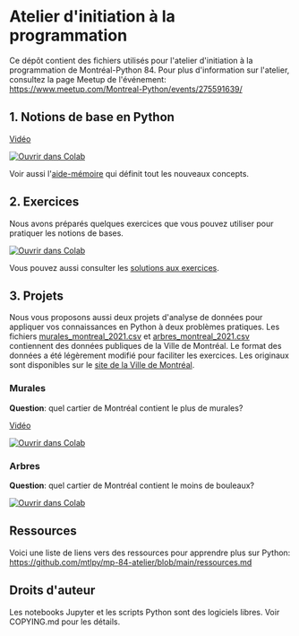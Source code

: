 Atelier d'initiation à la programmation
=======================================

Ce dépôt contient des fichiers utilisés pour l'atelier d'initiation à la programmation de Montréal-Python 84. Pour plus d'information sur l'atelier, consultez la page Meetup de l'événement:
https://www.meetup.com/Montreal-Python/events/275591639/ 


## 1. Notions de base en Python

[Vidéo](https://www.youtube.com/watch?v=We_5ooLSvFY&t=1530s)

[![Ouvrir dans Colab](https://colab.research.google.com/assets/colab-badge.svg)](https://colab.research.google.com/github/mtlpy/mp-84-atelier/blob/main/Notions-de-Python-1.0.ipynb)

Voir aussi l'[aide-mémoire](https://github.com/mtlpy/mp-84-atelier/blob/main/aide_memoire.md)
qui définit tout les nouveaux concepts.



## 2. Exercices

Nous avons préparés quelques exercices que vous pouvez utiliser pour pratiquer les notions de bases.

[![Ouvrir dans Colab](https://colab.research.google.com/assets/colab-badge.svg)](https://colab.research.google.com/github/mtlpy/mp-84-atelier/blob/main/Exercices-1.0.ipynb)

Vous pouvez aussi consulter les [solutions aux exercices](https://colab.research.google.com/github/mtlpy/mp-84-atelier/blob/main/Exercices-1.0-Solutions.ipynb).



## 3. Projets

Nous vous proposons aussi deux projets d'analyse de données pour appliquer vos
connaissances en Python à deux problèmes pratiques. Les fichiers
[murales_montreal_2021.csv](https://github.com/ivanistheone/mp-84-atelier/blob/main/murales_montreal_2021.csv)
et [arbres_montreal_2021.csv](https://github.com/ivanistheone/mp-84-atelier/blob/main/arbres_montreal_2021.csv)
contiennent des données publiques de la Ville de Montréal.
Le format des données a été légèrement modifié pour faciliter les exercices.
Les originaux sont disponibles sur le [site de la Ville de Montréal](https://donnees.montreal.ca/ville-de-montreal).


### Murales

**Question**: quel cartier de Montréal contient le plus de murales?

[Vidéo](https://www.youtube.com/watch?v=We_5ooLSvFY&t=10264s)

[![Ouvrir dans Colab](https://colab.research.google.com/assets/colab-badge.svg)](https://colab.research.google.com/github/mtlpy/mp-84-atelier/blob/main/Murales-1.0.ipynb)



### Arbres

**Question**: quel cartier de Montréal contient le moins de bouleaux?

[![Ouvrir dans Colab](https://colab.research.google.com/assets/colab-badge.svg)](https://colab.research.google.com/github/mtlpy/mp-84-atelier/blob/main/Arbres-1.0.ipynb)



## Ressources

Voici une liste de liens vers des ressources pour apprendre plus sur Python: 
https://github.com/mtlpy/mp-84-atelier/blob/main/ressources.md



## Droits d'auteur

Les notebooks Jupyter et les scripts Python sont des logiciels libres.
Voir COPYING.md pour les détails.
